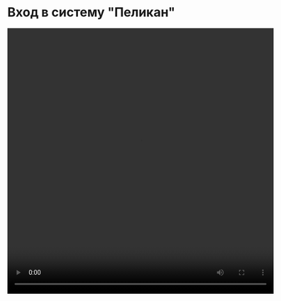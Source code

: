 # Вход в систему "Пеликан"

<video width="600" height="600" controls=true src="https://s3-eu-west-1.amazonaws.com/edu-prod/video/help_videos/1.flv" type="video/mp4" />